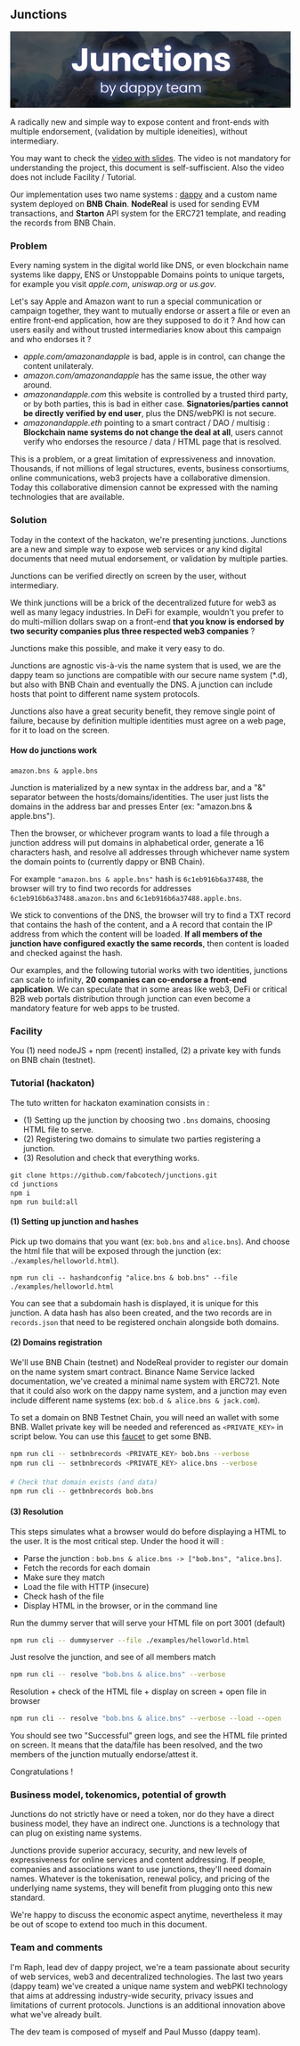 ## Junctions

![Junctions, by dappy team](https://raw.githubusercontent.com/fabcotech/junctions/master/image.png)

A radically new and simple way to expose content and front-ends with multiple endorsement, (validation by multiple ideneities), without intermediary.

You may want to check the [video with slides](https://www.youtube.com/watch?v=d7I0-0riRh8). The video is not mandatory for understanding the project, this document is self-suffiscient. Also the video does not include Facility / Tutorial.

Our implementation uses two name systems : [dappy](https://dappy.tech/) and a custom name system deployed on **BNB Chain**. **NodeReal** is used for sending EVM transactions, and **Starton** API system for the ERC721 template, and reading the records from BNB Chain.

### Problem

Every naming system in the digital world like DNS, or even blockchain name systems like dappy, ENS or Unstoppable Domains points to unique targets, for example you visit _apple.com_, _uniswap.org_ or _us.gov_.

Let's say Apple and Amazon want to run a special communication or campaign together, they want to mutually endorse or assert a file or even an entire front-end application, how are they supposed to do it ? And how can users easily and without trusted intermediaries know about this campaign and who endorses it ?

- _apple.com/amazonandapple_ is bad, apple is in control, can change the content unilateraly.
- _amazon.com/amazonandapple_ has the same issue, the other way around.
- _amazonandapple.com_ this website is controlled by a trusted third party, or by both parties, this is bad in either case. **Signatories/parties cannot be directly verified by end user**, plus the DNS/webPKI is not secure.
- _amazonandapple.eth_ pointing to a smart contract / DAO / multisig : **Blockchain name systems do not change the deal at all**, users cannot verify who endorses the resource / data / HTML page that is resolved.

This is a problem, or a great limitation of expressiveness and innovation. Thousands, if not millions of legal structures, events, business consortiums, online communications, web3 projects have a collaborative dimension. Today this collaborative dimension cannot be expressed with the naming technologies that are available.

### Solution

Today in the context of the hackaton, we're presenting junctions. Junctions are a new and simple way to expose web services or any kind digital documents that need mutual endorsement, or validation by multiple parties.

Junctions can be verified directly on screen by the user, without intermediary.

We think junctions will be a brick of the decentralized future for web3 as well as many legacy industries. In DeFi for example, wouldn't you prefer to do multi-million dollars swap on a front-end **that you know is endorsed by two security companies plus three respected web3 companies** ?

Junctions make this possible, and make it very easy to do.

Junctions are agnostic vis-à-vis the name system that is used, we are the dappy team so junctions are compatible with our secure name system (\*.d), but also with BNB Chain and eventually the DNS. A junction can include hosts that point to different name system protocols.

Junctions also have a great security benefit, they remove single point of failure, because by definition multiple identities must agree on a web page, for it to load on the screen.

#### How do junctions work

`amazon.bns & apple.bns`

Junction is materialized by a new syntax in the address bar, and a "&" separator between the hosts/domains/identities. The user just lists the domains in the address bar and presses Enter (ex: "amazon.bns & apple.bns").

Then the browser, or whichever program wants to load a file through a junction address will put domains in alphabetical order, generate a 16 characters hash, and resolve all addresses through whichever name system the domain points to (currently dappy or BNB Chain).

For example `"amazon.bns & apple.bns"` hash is `6c1eb916b6a37488`, the browser will try to find two records for addresses `6c1eb916b6a37488.amazon.bns` and `6c1eb916b6a37488.apple.bns`.

We stick to conventions of the DNS, the browser will try to find a TXT record that contains the hash of the content, and a A record that contain the IP address from which the content will be loaded. **If all members of the junction have configured exactly the same records**, then content is loaded and checked against the hash.

Our examples, and the following tutorial works with two identities, junctions can scale to infinity, **20 companies can co-endorse a front-end application**. We can speculate that in some areas like web3, DeFi or critical B2B web portals distribution through junction can even become a mandatory feature for web apps to be trusted.

### Facility

You (1) need nodeJS + npm (recent) installed, (2) a private key with funds on BNB chain (testnet).

### Tutorial (hackaton)

The tuto written for hackaton examination consists in :

- (1) Setting up the junction by choosing two `.bns` domains, choosing HTML file to serve.
- (2) Registering two domains to simulate two parties registering a junction.
- (3) Resolution and check that everything works.

```
git clone https://github.com/fabcotech/junctions.git
cd junctions
npm i
npm run build:all
```

#### (1) Setting up junction and hashes

Pick up two domains that you want (ex: `bob.bns` and `alice.bns`). And choose the html file that will be exposed through the junction (ex: `./examples/helloworld.html`).

```
npm run cli -- hashandconfig "alice.bns & bob.bns" --file ./examples/helloworld.html
```

You can see that a subdomain hash is displayed, it is unique for this junction. A data hash has also been created, and the two records are in `records.json` that need to be registered onchain alongside both domains.

#### (2) Domains registration

We'll use BNB Chain (testnet) and NodeReal provider to register our domain on the name system smart contract. Binance Name Service lacked documentation, we've created a minimal name system with ERC721. Note that it could also work on the dappy name system, and a junction may even include different name systems (ex: `bob.d & alice.bns & jack.com`).

To set a domain on BNB Testnet Chain, you will need an wallet with some BNB. Wallet private key will be needed and referenced as `<PRIVATE_KEY>` in script below. You can use this [faucet](https://testnet.bnbchain.org/faucet-smart) to get some BNB.

```sh
npm run cli -- setbnbrecords <PRIVATE_KEY> bob.bns --verbose
npm run cli -- setbnbrecords <PRIVATE_KEY> alice.bns --verbose

# Check that domain exists (and data)
npm run cli -- getbnbrecords bob.bns
```

#### (3) Resolution

This steps simulates what a browser would do before displaying a HTML to the user. It is the most critical step. Under the hood it will :

- Parse the junction : `bob.bns & alice.bns -> ["bob.bns", "alice.bns]`.
- Fetch the records for each domain
- Make sure they match
- Load the file with HTTP (insecure)
- Check hash of the file
- Display HTML in the browser, or in the command line

Run the dummy server that will serve your HTML
file on port 3001 (default)

```sh
npm run cli -- dummyserver --file ./examples/helloworld.html
```

Just resolve the junction, and see of all members match

```sh
npm run cli -- resolve "bob.bns & alice.bns" --verbose
```

Resolution + check of the HTML file + display on screen + open file in browser

```sh
npm run cli -- resolve "bob.bns & alice.bns" --verbose --load --open
```

You should see two "Successful" green logs, and see the HTML file printed on screen. It means that the data/file has been resolved, and the two members of the junction mutually endorse/attest it.

Congratulations !

### Business model, tokenomics, potential of growth

Junctions do not strictly have or need a token, nor do they have a direct business model, they have an indirect one. Junctions is a technology that can plug on existing name systems.

Junctions provide superior accuracy, security, and new levels of expressiveness for online services and content addressing. If people, companies and associations want to use junctions, they'll need domain names. Whatever is the tokenisation, renewal policy, and pricing of the underlying name systems, they will benefit from plugging onto this new standard.

We're happy to discuss the economic aspect anytime, nevertheless it may be out of scope to extend too much in this document.

### Team and comments

I'm Raph, lead dev of dappy project, we're a team passionate about security of web services, web3 and decentralized technologies. The last two years (dappy team) we've created a unique name system and webPKI technology that aims at addressing industry-wide security, privacy issues and limitations of current protocols. Junctions is an additional innovation above what we've already built.

The dev team is composed of myself and Paul Musso (dappy team).
